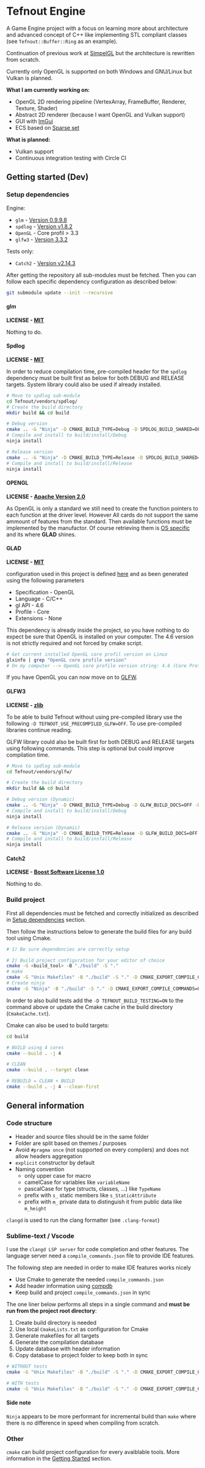 # Tefnout Engine
A Game Engine project with a focus on learning more about architecture and advanced concept of C++ like implementing STL compliant classes (see `Tefnout::Buffer::Ring` as an example).

Continuation of previous work at [SimpelGL](https://github.com/JeremyBois/SimpleGL) but the architecture is rewritten from scratch.

Currently only OpenGL is supported on both Windows and GNU/Linux but Vulkan is planned.

**What I am currently working on:**
  - OpenGL 2D rendering pipeline (VertexArray, FrameBuffer, Renderer, Texture, Shader)
  - Abstract 2D renderer (because I want OpenGL and Vulkan support)
  - GUI with [ImGui](https://github.com/ocornut/imgui)
  - ECS based on [Sparse set](https://www.geeksforgeeks.org/sparse-set/)

**What is planned:**
  - Vulkan support
  - Continuous integration testing with Circle CI



## Getting started (Dev)
### Setup dependencies
Engine:
  - `glm` - [Version 0.9.9.8](https://github.com/g-truc/glm/releases/tag/0.9.9.8)
  - `spdlog` - [Version v1.8.2](https://github.com/gabime/spdlog/releases/tag/v1.8.2)
  - `OpenGL` - Core profil > 3.3
  - `glfw3` - [Version 3.3.2](https://github.com/glfw/glfw/releases/tag/3.3.2)

Tests only:
  - `Catch2` - [Version v2.14.3](https://github.com/catchorg/Catch2/releases/tag/v2.13.4)


After getting the repository all sub-modules must be fetched. Then you can follow each specific dependency configuration as described below:
```bash
git submodule update --init --recursive
```

#### glm
**LICENSE - [MIT](https://github.com/g-truc/glm/blob/master/copying.txt)**

Nothing to do.

#### Spdlog
**LICENSE - [MIT](https://github.com/gabime/spdlog/blob/v1.x/LICENSE)**

In order to reduce compilation time, pre-compiled header for the `spdlog` dependency must be built first as below for both DEBUG and RELEASE targets. System library could also be used if already installed.
```bash
# Move to spdlog sub-module
cd Tefnout/vendors/spdlog/
# Create the build directory
mkdir build && cd build

# Debug version
cmake .. -G "Ninja" -D CMAKE_BUILD_TYPE=Debug -D SPDLOG_BUILD_SHARED=OFF -D SPDLOG_FMT_EXTERNAL=ON -D SPDLOG_BUILD_EXAMPLE=OFF -D SPDLOG_BUILD_TESTS=OFF -D CMAKE_INSTALL_PREFIX=./install/Debug -D CMAKE_POSITION_INDEPENDENT_CODE=ON
# Compile and install to build/install/Debug
ninja install

# Release version
cmake .. -G "Ninja" -D CMAKE_BUILD_TYPE=Release -D SPDLOG_BUILD_SHARED=OFF -D SPDLOG_FMT_EXTERNAL=ON -D SPDLOG_BUILD_EXAMPLE=OFF -D SPDLOG_BUILD_TESTS=OFF -D CMAKE_INSTALL_PREFIX=./install/Release -D CMAKE_POSITION_INDEPENDENT_CODE=ON
# Compile and install to build/install/Release
ninja install
```

#### OPENGL
**LICENSE - [Apache Version 2.0](https://github.com/KhronosGroup/OpenGL-Registry/issues/376#)**

As OpenGL is only a standard we still need to create the function pointers to each function at the driver level. However All cards do not support the same ammount of features from the standard. Then available functions must be implemented by the manufactor. Of course retrieving them is [OS specific](https://www.khronos.org/opengl/wiki/Load_OpenGL_Functions) and its where **GLAD** shines.

#### GLAD
**LICENSE - [MIT](https://github.com/Dav1dde/glad/blob/master/LICENSE)**

configuration used in this project is defined [here](http://glad.dav1d.de/#profile=core&specification=gl&api=gl%3D4.6&api=gles1%3Dnone&api=gles2%3Dnone&api=glsc2%3Dnone&language=c&loader=on) and as been generated using the following parameters
  - Specification - OpenGL
  - Language - C/C++
  - gl API - 4.6
  - Profile - Core
  - Extensions - None

This dependency is already inside the project, so you have nothing to do expect be sure that OpenGL is installed on your computer. The $4.6$ version is not strictly required and not forced by cmake script.
```bash
# Get current installed OpenGL core profil version on Linux
glxinfo | grep "OpenGL core profile version"
# On my computer --> OpenGL core profile version string: 4.6 (Core Profile) Mesa 20.3.3
```

If you have OpenGL you can now move on to [GLFW](#GLFW).


#### GLFW3
**LICENSE - [zlib](https://github.com/glfw/glfw/blob/master/LICENSE.md)**

To be able to build Tefnout without using pre-compiled library use the following `-D TEFNOUT_USE_PRECOMPILED_GLFW=OFF`. To use pre-compiled libraries continue reading.

GLFW library could also be built first for both DEBUG and RELEASE targets using following commands. This step is optional but could improve compilation time.
```bash
# Move to spdlog sub-module
cd Tefnout/vendors/glfw/

# Create the build directory
mkdir build && cd build

# Debug version (Dynamic)
cmake .. -G "Ninja" -D CMAKE_BUILD_TYPE=Debug -D GLFW_BUILD_DOCS=OFF -D GLFW_BUILD_TESTS=OFF -D GLFW_BUILD_EXAMPLES=OFF -D BUILD_SHARED_LIBS=ON -D CMAKE_INSTALL_PREFIX=./install/Debug
# Compile and install to build/install/Debug
ninja install

# Release version (Dynamic)
cmake .. -G "Ninja" -D CMAKE_BUILD_TYPE=Release -D GLFW_BUILD_DOCS=OFF -D GLFW_BUILD_TESTS=OFF -D GLFW_BUILD_EXAMPLES=OFF -D BUILD_SHARED_LIBS=ON -D CMAKE_INSTALL_PREFIX=./install/Release
# Compile and install to build/install/Release
ninja install
```

#### Catch2
**LICENSE - [Boost Software License 1.0](https://github.com/catchorg/Catch2/blob/devel/LICENSE.txt)**

Nothing to do.


### Build project
First all dependencies must be fetched and correctly initialized as described in [Setup dependencies](#setup-dependencies) section.

Then follow the instructions below to generate the build files for any build tool using Cmake.

```bash
# 1) Be sure dependencies are correctly setup

# 2) Build project configuration for your editor of choice
cmake -G <build_tool> -B "./build" -S "."
# make
cmake -G "Unix Makefiles" -B "./build" -S "." -D CMAKE_EXPORT_COMPILE_COMMANDS=ON
# Create ninja
cmake -G "Ninja" -B "./build" -S "." -D CMAKE_EXPORT_COMPILE_COMMANDS=ON
```

In order to also build tests add the `-D TEFNOUT_BUILD_TESTING=ON` to the command above or update the Cmake cache in the build directory (`CmakeCache.txt`).

Cmake can also be used to build targets:
```bash
cd build

# BUILD using 4 cores
cmake --build . -j 4

# CLEAN
cmake --build . --target clean

# REBUILD = CLEAN + BUILD
cmake --build . -j 4 --clean-first
```


## General information
### Code structure
  - Header and source files should be in the same folder
  - Folder are split based on themes / purposes
  - Avoid `#pragma once` (not supported on every compilers) and does not allow headers aggregation
  - `explicit` constructor by default
  - Naming convention
    - only upper case for macro
    - camelCase for variables like `variableName`
    - pascalCase for type (structs, classes, ...) like `TypeName`
    - prefix with `s_` static members like `s_StaticAttribute`
    - prefix with `m_` private data to distinguish it from public data like `m_height`

`clangd` is used to run the clang formatter (see `.clang-format`)


### Sublime-text / Vscode
I use the `clangd LSP server` for code completion and other features.
The language server need a `compile_commands.json` file to provide IDE features.

The following step are needed in order to make IDE features works nicely
  - Use Cmake to generate the needed `compile_commands.json`
  - Add header information using [compdb](https://github.com/Sarcasm/compdb)
  - Keep build and project `compile_commands.json` in sync

The one liner below performs all steps in a single command and **must be run from the project root directory**:
  1. Create build directory is needed
  2. Use local `CmakeLists.txt` as configuration for Cmake
  3. Generate makefiles for all targets
  4. Generate the compilation database
  5. Update database with header information
  6. Copy database to project folder to keep both in sync

```bash
# WITHOUT tests
cmake -G "Unix Makefiles" -B "./build" -S "." -D CMAKE_EXPORT_COMPILE_COMMANDS=ON && compdb -p ./build list > compile_commands.json && cp compile_commands.json ./build/compile_commands.json

# WITH tests
cmake -G "Unix Makefiles" -B "./build" -S "." -D CMAKE_EXPORT_COMPILE_COMMANDS=ON -D TEFNOUT_BUILD_TESTING=ON && compdb -p ./build list > compile_commands.json && cp compile_commands.json ./build/compile_commands.json
```

#### Side note
`Ninja` appears to be more performant for incremental build than `make` where there is no difference in speed when compiling from scratch.

### Other
`cmake` can build project configuration for every avaiblable tools. More information in the [Getting Started](#getting-started-dev) section.


